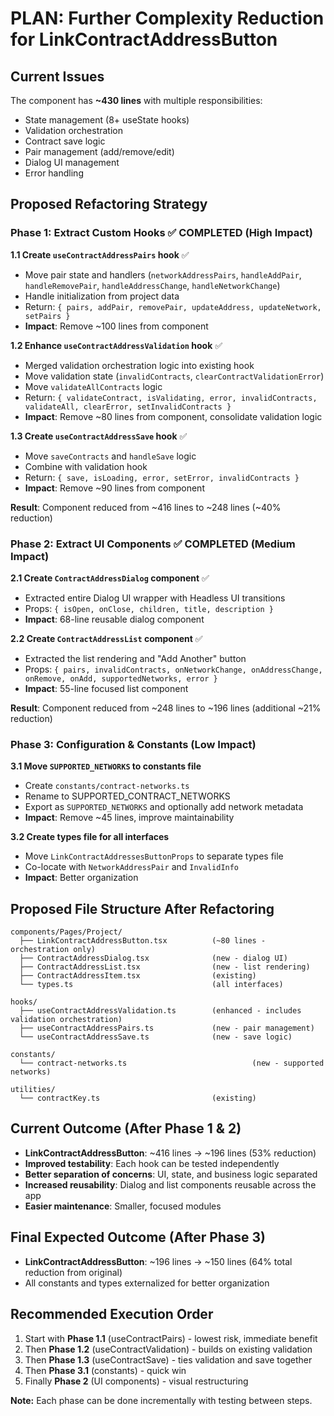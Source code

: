 # PLAN: Further Complexity Reduction for LinkContractAddressButton

## Current Issues
The component has **~430 lines** with multiple responsibilities:
- State management (8+ useState hooks)
- Validation orchestration
- Contract save logic
- Pair management (add/remove/edit)
- Dialog UI management
- Error handling

## Proposed Refactoring Strategy

### **Phase 1: Extract Custom Hooks** ✅ COMPLETED (High Impact)

**1.1 Create `useContractAddressPairs` hook** ✅
- Move pair state and handlers (`networkAddressPairs`, `handleAddPair`, `handleRemovePair`, `handleAddressChange`, `handleNetworkChange`)
- Handle initialization from project data
- Return: `{ pairs, addPair, removePair, updateAddress, updateNetwork, setPairs }`
- **Impact**: Remove ~100 lines from component

**1.2 Enhance `useContractAddressValidation` hook** ✅
- Merged validation orchestration logic into existing hook
- Move validation state (`invalidContracts`, `clearContractValidationError`)
- Move `validateAllContracts` logic
- Return: `{ validateContract, isValidating, error, invalidContracts, validateAll, clearError, setInvalidContracts }`
- **Impact**: Remove ~80 lines from component, consolidate validation logic

**1.3 Create `useContractAddressSave` hook** ✅
- Move `saveContracts` and `handleSave` logic
- Combine with validation hook
- Return: `{ save, isLoading, error, setError, invalidContracts }`
- **Impact**: Remove ~90 lines from component

**Result**: Component reduced from ~416 lines to ~248 lines (~40% reduction)

### **Phase 2: Extract UI Components** ✅ COMPLETED (Medium Impact)

**2.1 Create `ContractAddressDialog` component** ✅
- Extracted entire Dialog UI wrapper with Headless UI transitions
- Props: `{ isOpen, onClose, children, title, description }`
- **Impact**: 68-line reusable dialog component

**2.2 Create `ContractAddressList` component** ✅
- Extracted the list rendering and "Add Another" button
- Props: `{ pairs, invalidContracts, onNetworkChange, onAddressChange, onRemove, onAdd, supportedNetworks, error }`
- **Impact**: 55-line focused list component

**Result**: Component reduced from ~248 lines to ~196 lines (additional ~21% reduction)

### **Phase 3: Configuration & Constants** (Low Impact)

**3.1 Move `SUPPORTED_NETWORKS` to constants file**
- Create `constants/contract-networks.ts`
- Rename to SUPPORTED_CONTRACT_NETWORKS
- Export as `SUPPORTED_NETWORKS` and optionally add network metadata
- **Impact**: Remove ~45 lines, improve maintainability

**3.2 Create types file for all interfaces**
- Move `LinkContractAddressesButtonProps` to separate types file
- Co-locate with `NetworkAddressPair` and `InvalidInfo`
- **Impact**: Better organization

## Proposed File Structure After Refactoring

```
components/Pages/Project/
  ├── LinkContractAddressButton.tsx          (~80 lines - orchestration only)
  ├── ContractAddressDialog.tsx              (new - dialog UI)
  ├── ContractAddressList.tsx                (new - list rendering)
  ├── ContractAddressItem.tsx                (existing)
  └── types.ts                               (all interfaces)

hooks/
  ├── useContractAddressValidation.ts        (enhanced - includes validation orchestration)
  ├── useContractAddressPairs.ts             (new - pair management)
  └── useContractAddressSave.ts              (new - save logic)

constants/
  └── contract-networks.ts                            (new - supported networks)

utilities/
  └── contractKey.ts                         (existing)
```

## Current Outcome (After Phase 1 & 2)
- **LinkContractAddressButton**: ~416 lines → ~196 lines (53% reduction)
- **Improved testability**: Each hook can be tested independently
- **Better separation of concerns**: UI, state, and business logic separated
- **Increased reusability**: Dialog and list components reusable across the app
- **Easier maintenance**: Smaller, focused modules

## Final Expected Outcome (After Phase 3)
- **LinkContractAddressButton**: ~196 lines → ~150 lines (64% total reduction from original)
- All constants and types externalized for better organization

## Recommended Execution Order
1. Start with **Phase 1.1** (useContractPairs) - lowest risk, immediate benefit
2. Then **Phase 1.2** (useContractValidation) - builds on existing validation
3. Then **Phase 1.3** (useContractSave) - ties validation and save together
4. Then **Phase 3.1** (constants) - quick win
5. Finally **Phase 2** (UI components) - visual restructuring

**Note:** Each phase can be done incrementally with testing between steps.
